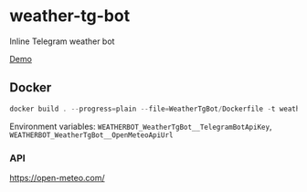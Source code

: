 # weather-tg-bot

Inline Telegram weather bot

[Demo](https://github.com/magicxor/weather-tg-bot/assets/8275793/2910b994-d2ef-45b3-bfa8-d3e7df3b916e)

## Docker

```powershell
docker build . --progress=plain --file=WeatherTgBot/Dockerfile -t weather-tg-bot:latest
```

Environment variables: `WEATHERBOT_WeatherTgBot__TelegramBotApiKey`, `WEATHERBOT_WeatherTgBot__OpenMeteoApiUrl`

### API
https://open-meteo.com/
